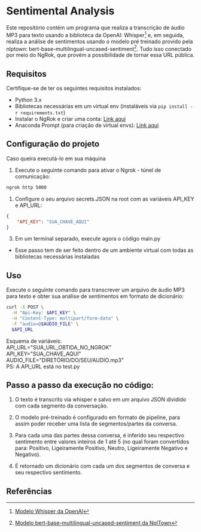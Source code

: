 # Sentimental Analysis

Este repositório contém um programa que realiza a transcrição de áudio MP3 para texto usando a biblioteca da OpenAI: Whisper[^1] e, em seguida, realiza a análise de sentimentos usando o modelo pré treinado provido pela nlptown: bert-base-multilingual-uncased-sentiment[^2].
Tudo isso conectado por meio do NgRok, que provém a possibilidade de tornar essa URL pública.

## Requisitos

Certifique-se de ter os seguintes requisitos instalados:

- Python 3.x
- Bibliotecas necessárias em um virtual env (instaláveis via `pip install -r requirements.txt`)
- Instalar o NgRok e criar uma conta: [Link aqui](https://ngrok.com/download)
- Anaconda Prompt (para criação de virtual envs): [Link aqui](https://www.anaconda.com/download)

## Configuração do projeto
Caso queira executá-lo em sua máquina

1. Execute o seguinte comando para ativar o Ngrok - túnel de comunicação:
```bash
ngrok http 5000
```

1. Configure o seu arquivo secrets.JSON na root com as variáveis API_KEY e API_URL:
```json
{
    "API_KEY": "SUA_CHAVE_AQUI"
}
```

3. Em um terminal separado, execute agora o código main.py
- Esse passo tem de ser feito dentro de um ambiente virtual com todas as bibliotecas necessárias instaladas

## Uso
Execute o seguinte comando para transcrever um arquivo de áudio MP3 para texto e obter sua análise de sentimentos em formato de dicionário:
```bash
curl -X POST \
  -H "Api-Key: $API_KEY" \
  -H "Content-Type: multipart/form-data" \
  -F "audio=@$AUDIO_FILE" \
  $API_URL
```
Esquema de variáveis:<br>
API_URL="SUA_URL_OBTIDA_NO_NGROK" <br>
API_KEY="SUA_CHAVE_AQUI" <br>
AUDIO_FILE="DIRETÓRIO/DO/SEU/AUDIO.mp3" <br>
PS: A API_URL está no test.py

## Passo a passo da execução no código: 
1. O texto é transcrito via whisper e salvo em um arquivo JSON dividido com cada segmento da conversação.

2. O modelo pré-treinado é configurado em formato de pipeline, para assim poder receber uma lista de segmentos/partes da conversa.

3. Para cada uma das partes dessa conversa, é inferido seu respectivo sentimento entre valores inteiros de 1 até 5 (no qual foram convertidos para: Positivo, Ligeiramente Positivo, Neutro, Ligeiramente Negativo e Negativo).

4. É retornado um dicionário com cada um dos segmentos de conversa e seu respectivo sentimento.

## Referências
[^1]: [Modelo Whisper da OpenAI](https://openai.com/research/whisper)
[^2]: [Modelo bert-base-multilingual-uncased-sentiment da NplTown](https://huggingface.co/nlptown/bert-base-multilingual-uncased-sentiment)

